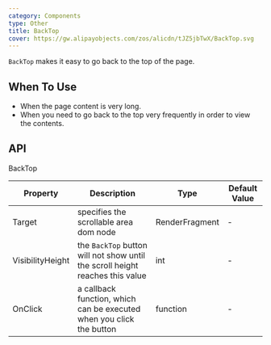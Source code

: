 ```yaml
---
category: Components
type: Other
title: BackTop
cover: https://gw.alipayobjects.com/zos/alicdn/tJZ5jbTwX/BackTop.svg
---
```


`BackTop` makes it easy to go back to the top of the page.

## When To Use

- When the page content is very long.
- When you need to go back to the top very frequently in order to view the contents.


## API

BackTop

| Property | Description | Type | Default Value |
| --- | --- | --- | --- |
| Target | 	specifies the scrollable area dom node | RenderFragment         | -         |
| VisibilityHeight   | the `BackTop` button will not show until the scroll height reaches this value| int         |-    |
| OnClick | a callback function, which can be executed when you click the button | function         |-       |
